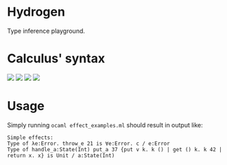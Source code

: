 # Hydrogen
Type inference playground.

# Calculus' syntax
<img src="https://render.githubusercontent.com/render/math?math=\text{var} \ni x,\dots">

<img src="https://render.githubusercontent.com/render/math?math=\text{tvar} \ni \alpha,\dots">

<img src="https://render.githubusercontent.com/render/math?math=\text{type} \ni \tau \Coloneqq \alpha \mid \text{Int} \mid \tau \rightarrow \tau">

<img src="https://render.githubusercontent.com/render/math?math=\text{expr} \ni e \Coloneqq x \mid n \mid \lambda x . e \mid \text{fun} f x . e \mid e \: e \mid \text{let} x = e \: \text{in} \: e">

# Usage
Simply running `ocaml effect_examples.ml` should result in output like:
```
Simple effects:
Type of λe:Error. throw_e 21 is ∀e:Error. c / e:Error
Type of handle_a:State(Int) put_a 37 {put v k. k () | get () k. k 42 | return x. x} is Unit / a:State(Int)
```
